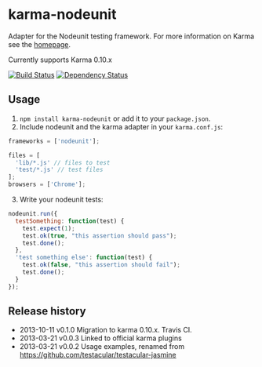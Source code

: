 # karma-nodeunit
Adapter for the Nodeunit testing framework.  For more information on Karma see the [homepage](http://karma-runner.github.com).

Currently supports Karma 0.10.x

[![Build Status](https://travis-ci.org/karma-runner/karma-nodeunit.png)](https://travis-ci.org/karma-runner/karma-nodeunit)
[![Dependency Status](https://gemnasium.com/karma-runner/karma-nodeunit.png)](https://gemnasium.com/karma-runner/karma-nodeunit)

## Usage
1. `npm install karma-nodeunit` or add it to your `package.json`.
2. Include nodeunit and the karma adapter in your `karma.conf.js`:

```js
frameworks = ['nodeunit'];

files = [
  'lib/*.js' // files to test
  'test/*.js' // test files
];
browsers = ['Chrome'];
```

3. Write your nodeunit tests:

```js
nodeunit.run({
  testSomething: function(test) {
    test.expect(1);
    test.ok(true, "this assertion should pass");
    test.done();
  },
  'test something else': function(test) {
    test.ok(false, "this assertion should fail");
    test.done();
  }
});
```

## Release history

* 2013-10-11    v0.1.0    Migration to karma 0.10.x. Travis CI.
* 2013-03-21    v0.0.3    Linked to official karma plugins
* 2013-03-21    v0.0.2    Usage examples, renamed from https://github.com/testacular/testacular-jasmine
